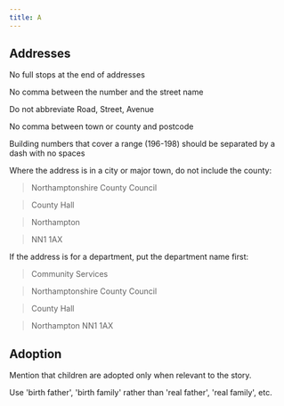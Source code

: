 ```yaml
---
title: A
---
```

## Addresses
No full stops at the end of addresses

No comma between the number and the street name

Do not abbreviate Road, Street, Avenue

No comma between town or county and postcode

Building numbers that cover a range (196-198) should be separated by a dash with no spaces

Where the address is in a city or major town, do not include the county:

> Northamptonshire County Council

> County Hall

> Northampton

> NN1 1AX

If the address is for a department, put the department name first:

> Community Services

> Northamptonshire County Council

> County Hall

> Northampton
> NN1 1AX

## Adoption
Mention that children are adopted only when relevant to the story.

Use 'birth father', 'birth family' rather than 'real father', 'real family', etc.